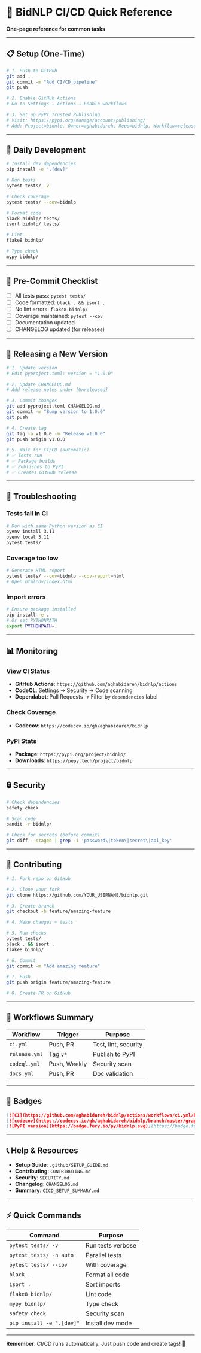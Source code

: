 # 🚀 BidNLP CI/CD Quick Reference

**One-page reference for common tasks**

---

## 📋 Setup (One-Time)

```bash
# 1. Push to GitHub
git add .
git commit -m "Add CI/CD pipeline"
git push

# 2. Enable GitHub Actions
# Go to Settings → Actions → Enable workflows

# 3. Set up PyPI Trusted Publishing
# Visit: https://pypi.org/manage/account/publishing/
# Add: Project=bidnlp, Owner=aghabidareh, Repo=bidnlp, Workflow=release.yml
```

---

## 🔄 Daily Development

```bash
# Install dev dependencies
pip install -e ".[dev]"

# Run tests
pytest tests/ -v

# Check coverage
pytest tests/ --cov=bidnlp

# Format code
black bidnlp/ tests/
isort bidnlp/ tests/

# Lint
flake8 bidnlp/

# Type check
mypy bidnlp/
```

---

## 🎯 Pre-Commit Checklist

- [ ] All tests pass: `pytest tests/`
- [ ] Code formatted: `black . && isort .`
- [ ] No lint errors: `flake8 bidnlp/`
- [ ] Coverage maintained: `pytest --cov`
- [ ] Documentation updated
- [ ] CHANGELOG updated (for releases)

---

## 🚀 Releasing a New Version

```bash
# 1. Update version
# Edit pyproject.toml: version = "1.0.0"

# 2. Update CHANGELOG.md
# Add release notes under [Unreleased]

# 3. Commit changes
git add pyproject.toml CHANGELOG.md
git commit -m "Bump version to 1.0.0"
git push

# 4. Create tag
git tag -a v1.0.0 -m "Release v1.0.0"
git push origin v1.0.0

# 5. Wait for CI/CD (automatic)
# ✅ Tests run
# ✅ Package builds
# ✅ Publishes to PyPI
# ✅ Creates GitHub release
```

---

## 🐛 Troubleshooting

### Tests fail in CI
```bash
# Run with same Python version as CI
pyenv install 3.11
pyenv local 3.11
pytest tests/
```

### Coverage too low
```bash
# Generate HTML report
pytest tests/ --cov=bidnlp --cov-report=html
# Open htmlcov/index.html
```

### Import errors
```bash
# Ensure package installed
pip install -e .
# Or set PYTHONPATH
export PYTHONPATH=.
```

---

## 📊 Monitoring

### View CI Status
- **GitHub Actions**: `https://github.com/aghabidareh/bidnlp/actions`
- **CodeQL**: Settings → Security → Code scanning
- **Dependabot**: Pull Requests → Filter by `dependencies` label

### Check Coverage
- **Codecov**: `https://codecov.io/gh/aghabidareh/bidnlp`

### PyPI Stats
- **Package**: `https://pypi.org/project/bidnlp/`
- **Downloads**: `https://pepy.tech/project/bidnlp`

---

## 🔒 Security

```bash
# Check dependencies
safety check

# Scan code
bandit -r bidnlp/

# Check for secrets (before commit)
git diff --staged | grep -i 'password\|token\|secret\|api_key'
```

---

## 🤝 Contributing

```bash
# 1. Fork repo on GitHub

# 2. Clone your fork
git clone https://github.com/YOUR_USERNAME/bidnlp.git

# 3. Create branch
git checkout -b feature/amazing-feature

# 4. Make changes + tests

# 5. Run checks
pytest tests/
black . && isort .
flake8 bidnlp/

# 6. Commit
git commit -m "Add amazing feature"

# 7. Push
git push origin feature/amazing-feature

# 8. Create PR on GitHub
```

---

## 📝 Workflows Summary

| Workflow | Trigger | Purpose |
|----------|---------|---------|
| `ci.yml` | Push, PR | Test, lint, security |
| `release.yml` | Tag `v*` | Publish to PyPI |
| `codeql.yml` | Push, Weekly | Security scan |
| `docs.yml` | Push, PR | Doc validation |

---

## 🎨 Badges

```markdown
[![CI](https://github.com/aghabidareh/bidnlp/actions/workflows/ci.yml/badge.svg)](https://github.com/aghabidareh/bidnlp/actions/workflows/ci.yml)
[![codecov](https://codecov.io/gh/aghabidareh/bidnlp/branch/master/graph/badge.svg)](https://codecov.io/gh/aghabidareh/bidnlp)
[![PyPI version](https://badge.fury.io/py/bidnlp.svg)](https://badge.fury.io/py/bidnlp)
```

---

## 📞 Help & Resources

- **Setup Guide**: `.github/SETUP_GUIDE.md`
- **Contributing**: `CONTRIBUTING.md`
- **Security**: `SECURITY.md`
- **Changelog**: `CHANGELOG.md`
- **Summary**: `CICD_SETUP_SUMMARY.md`

---

## ⚡ Quick Commands

| Command | Purpose |
|---------|---------|
| `pytest tests/ -v` | Run tests verbose |
| `pytest tests/ -n auto` | Parallel tests |
| `pytest tests/ --cov` | With coverage |
| `black .` | Format all code |
| `isort .` | Sort imports |
| `flake8 bidnlp/` | Lint code |
| `mypy bidnlp/` | Type check |
| `safety check` | Security scan |
| `pip install -e ".[dev]"` | Install dev mode |

---

**Remember**: CI/CD runs automatically. Just push code and create tags! 🚀
